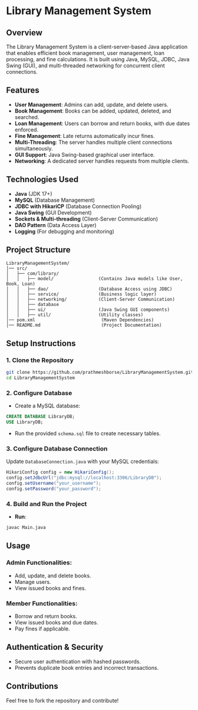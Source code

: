 # Library Management System

## Overview
The Library Management System is a client-server-based Java application that enables efficient book management, user management, loan processing, and fine calculations. It is built using Java, MySQL, JDBC, Java Swing (GUI), and multi-threaded networking for concurrent client connections.

## Features
- **User Management**: Admins can add, update, and delete users.
- **Book Management**: Books can be added, updated, deleted, and searched.
- **Loan Management**: Users can borrow and return books, with due dates enforced.
- **Fine Management**: Late returns automatically incur fines.
- **Multi-Threading**: The server handles multiple client connections simultaneously.
- **GUI Support**: Java Swing-based graphical user interface.
- **Networking**: A dedicated server handles requests from multiple clients.

## Technologies Used
- **Java** (JDK 17+)
- **MySQL** (Database Management)
- **JDBC with HikariCP** (Database Connection Pooling)
- **Java Swing** (GUI Development)
- **Sockets & Multi-threading** (Client-Server Communication)
- **DAO Pattern** (Data Access Layer)
- **Logging** (For debugging and monitoring)

## Project Structure
```
LibraryManagementSystem/
│── src/
│   ├── com/library/
│   │   ├── model/                 (Contains Java models like User, Book, Loan)
│   │   ├── dao/                   (Database Access using JDBC)
│   │   ├── service/               (Business logic layer)
│   │   ├── networking/            (Client-Server Communication)
│   │   ├── database            
│   │   ├── ui/                    (Java Swing GUI components)
│   │   ├── util/                  (Utility classes)
│── pom.xml                         (Maven Dependencies)
│── README.md                       (Project Documentation)
```

## Setup Instructions
### 1. Clone the Repository
```bash
git clone https://github.com/prathmeshborse/LibraryManagementSystem.git
cd LibraryManagementSystem
```

### 2. Configure Database
- Create a MySQL database:
```sql
CREATE DATABASE LibraryDB;
USE LibraryDB;
```
- Run the provided `schema.sql` file to create necessary tables.

### 3. Configure Database Connection
Update `DatabaseConnection.java` with your MySQL credentials:
```java
HikariConfig config = new HikariConfig();
config.setJdbcUrl("jdbc:mysql://localhost:3306/LibraryDB");
config.setUsername("your_username");
config.setPassword("your_password");
```

### 4. Build and Run the Project
- **Run**:
```bash
javac Main.java
```

## Usage
### Admin Functionalities:
- Add, update, and delete books.
- Manage users.
- View issued books and fines.

### Member Functionalities:
- Borrow and return books.
- View issued books and due dates.
- Pay fines if applicable.

## Authentication & Security
- Secure user authentication with hashed passwords.
- Prevents duplicate book entries and incorrect transactions.

## Contributions
Feel free to fork the repository and contribute!


